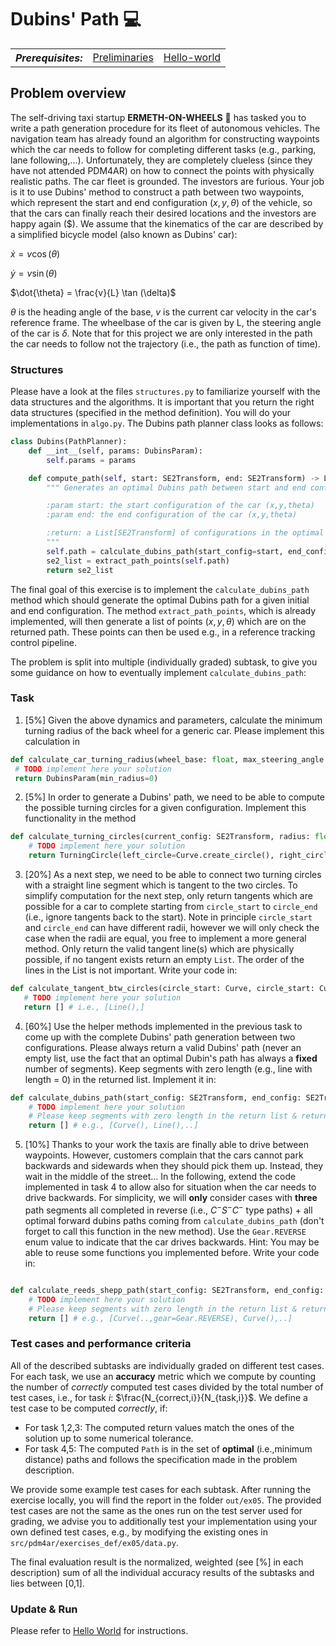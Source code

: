# Dubins' Path :computer:

<table>
  <tr>
    <th><i>Prerequisites:</i></th><td><a href="./00-preliminaries.html" target="_top">Preliminaries</a></td><td><a href="./01-hello-world.html" target="_top">Hello-world</a></td>
  </tr>
</table>


## Problem overview
The self-driving taxi startup **ERMETH-ON-WHEELS** :red_car: has tasked you to write a path generation procedure for its fleet of autonomous vehicles.
The navigation team has already found an algorithm for constructing waypoints which the 
car needs to follow for completing different tasks (e.g., parking, lane following,...). 
Unfortunately, they are completely clueless (since they have not attended PDM4AR) on how to connect the points with physically realistic paths.
The car fleet is grounded. The investors are furious. 
Your job is it to use Dubins' method to construct a path between two waypoints,
which represent the start and end configuration $(x,y,\theta)$ of the vehicle, so that the cars
can finally reach their desired locations and the investors are happy again ($).
We assume that the kinematics of the car are described by a simplified bicycle model (also known as Dubins' car):

$\dot{x} = v \cos (\theta)$

$\dot{y} = v \sin (\theta)$

$\dot{\theta} = \frac{v}{L} \tan (\delta)$

$\theta$ is the heading angle of the base, $v$ is the current car velocity in the car's reference frame. 
The wheelbase of the car is given by L, the steering angle of the car is $\delta$.
Note that for this project we are only interested in the path the car needs to follow not the trajectory (i.e., the path as function of time).

### Structures
Please have a look at the files  `structures.py` to familiarize yourself with the data structures and the algorithms.
It is important that you return the right data structures (specified in the method definition). 
You will do your implementations in `algo.py`. The Dubins path planner class looks as follows:

```python
class Dubins(PathPlanner):
    def __int__(self, params: DubinsParam):
        self.params = params

    def compute_path(self, start: SE2Transform, end: SE2Transform) -> List[SE2Transform]:
        """ Generates an optimal Dubins path between start and end configuration

        :param start: the start configuration of the car (x,y,theta)
        :param end: the end configuration of the car (x,y,theta)

        :return: a List[SE2Transform] of configurations in the optimal path the car needs to follow
        """
        self.path = calculate_dubins_path(start_config=start, end_config=end, radius=self.params.min_radius)
        se2_list = extract_path_points(self.path) 
        return se2_list
```
The final goal of this exercise is to implement the ```calculate_dubins_path``` method which should generate the optimal Dubins path for a given initial and end configuration. The method ```extract_path_points```, which is already implemented, will then generate a list of points $(x,y,\theta)$ which are on the returned path. These points can then be used e.g., in a reference tracking control pipeline. 

The problem is split into multiple (individually graded) subtask, to give you some guidance on how to eventually implement ```calculate_dubins_path```:

### Task
1. [5%] Given the above dynamics and parameters, calculate the minimum turning radius of the back wheel for a generic car.
Please implement this calculation in
 ```python 
 def calculate_car_turning_radius(wheel_base: float, max_steering_angle: float) -> DubinsParam:
  # TODO implement here your solution
  return DubinsParam(min_radius=0)
  ``` 
2. [5%] In order to generate a Dubins' path, we need to be able to compute the possible turning circles for a given configuration. Implement this functionality in the method
```python
def calculate_turning_circles(current_config: SE2Transform, radius: float) -> TurningCircle:
    # TODO implement here your solution
    return TurningCircle(left_circle=Curve.create_circle(), right_circle=Curve.create_circle())
```
3. [20%] As a next step, we need to be able to connect two turning circles with a straight line segment which is tangent to the two circles.  To simplify computation for the next step, only return tangents which are possible for a car to complete starting from `circle_start` to `circle_end` (i.e., ignore tangents back to the start). Note in principle ```circle_start``` and `circle_end` can have different radii, however we will only check the case when the radii are equal, you free to implement a more general method.
 Only return the valid tangent line(s) which are physically possible, if no tangent exists return an empty ```List```. 
The order of the lines in the List is not important.
 Write your code in:
 ```python
 def calculate_tangent_btw_circles(circle_start: Curve, circle_start: Curve) -> List[Line]:
    # TODO implement here your solution
    return [] # i.e., [Line(),]
 ``` 


4. [60%] Use the helper methods implemented in the previous task to come up with the complete Dubins' path generation between two configurations. Please always return a valid Dubins' path (never an empty list, use the fact that an optimal Dubin's path has always a **fixed** number of segments). Keep segments with zero length (e.g., line with length = 0) in the returned list.
Implement it in:
```python
def calculate_dubins_path(start_config: SE2Transform, end_config: SE2Transform, radius: float) -> Path:
    # TODO implement here your solution
    # Please keep segments with zero length in the return list & return a valid dubins path!
    return [] # e.g., [Curve(), Line(),..]

```

5. [10%] Thanks to your work the taxis are finally able to drive between waypoints. However, customers complain that the cars cannot
park backwards and sidewards when they should pick them up. Instead, they wait in the middle of the street...
In the following, extend the code implemented in task 4 to allow also for situation when the car needs to drive backwards. For simplicity, we will **only** consider cases with **three** path segments all completed in reverse (i.e., $C^{-}S^{-}C^{-}$ type paths) + all optimal forward dubins paths coming from ```calculate_dubins_path``` (don't forget to call this function in the new method). Use the `Gear.REVERSE` enum value to indicate that the car drives backwards. Hint: You may be able to reuse some functions you implemented before. Write your code in:
```python

def calculate_reeds_shepp_path(start_config: SE2Transform, end_config: SE2Transform, radius: float) -> Path:
    # TODO implement here your solution
    # Please keep segments with zero length in the return list & return a valid reeds/dubins path!
    return [] # e.g., [Curve(..,gear=Gear.REVERSE), Curve(),..]
```

### Test cases and performance criteria

All of the described subtasks are individually graded on different test cases. For each task, we use an **accuracy** metric which we compute by counting the number of *correctly* computed test cases divided by the total number of test cases, i.e., for task $i$: $\frac{N_{correct,i}}{N_{task,i}}$. We define a test case to be computed *correctly*, if:

- For task 1,2,3: The computed return values match the ones of the solution up to some numerical tolerance.
- For task 4,5: The computed `Path` is in the set of **optimal** (i.e.,minimum distance) paths and follows the specification made in the problem description.


We provide some example test cases for each subtask. After running the exercise locally, you will find the report in the folder `out/ex05`. The provided test cases are not the same as the ones run on the test server used for grading, we advise you to additionally test your implementation using your own defined test cases, e.g., by modifying the existing ones in `src/pdm4ar/exercises_def/ex05/data.py`.

The final evaluation result is the normalized, weighted (see [%] in each description) sum of all the individual accuracy results of the subtasks and lies between [0,1]. 

### Update & Run

Please refer to [Hello World](01-helloworld.md) for instructions.
